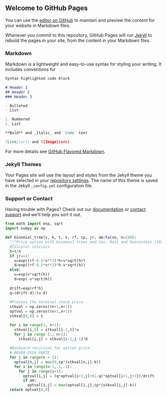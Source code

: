 ## Welcome to GitHub Pages

You can use the [editor on GitHub](https://github.com/carlosmagnogfr/Finance_Stuff/edit/master/index.md) to maintain and preview the content for your website in Markdown files.

Whenever you commit to this repository, GitHub Pages will run [Jekyll](https://jekyllrb.com/) to rebuild the pages in your site, from the content in your Markdown files.

### Markdown

Markdown is a lightweight and easy-to-use syntax for styling your writing. It includes conventions for

```markdown
Syntax highlighted code block

# Header 1
## Header 2
### Header 3

- Bulleted
- List

1. Numbered
2. List

**Bold** and _Italic_ and `Code` text

[Link](url) and ![Image](src)
```

For more details see [GitHub Flavored Markdown](https://guides.github.com/features/mastering-markdown/).

### Jekyll Themes

Your Pages site will use the layout and styles from the Jekyll theme you have selected in your [repository settings](https://github.com/carlosmagnogfr/Finance_Stuff/settings). The name of this theme is saved in the Jekyll `_config.yml` configuration file.

### Support or Contact

Having trouble with Pages? Check out our [documentation](https://help.github.com/categories/github-pages-basics/) or [contact support](https://github.com/contact) and we’ll help you sort it out.


```python
from math import exp, sqrt
import numpy as np

def binomial_tree(s, k, t, v, rf, cp, jr, am:False, n=100):
  """Price option with binomial trees and Cox, Ross and Rubinstein (1979) formula"""
  #Cálculos iniciais
  h=t/n
  if jr==1:
    u=exp((rf-0.5*v**2)*h+v*sqrt(h))
    d=exp((rf-0.5*v**2)*h-v*sqrt(h))
  else:
    u=exp(v*sqrt(h))
    d=exp(-v*sqrt(h))
  
  drift=exp(rf*h)
  q=(drift-d)/(u-d)
  
  #Process the terminal stock price
  stkval = np.zeros((n+1,n+1))
  optval = np.zeros((n+1,n+1))
  stkval[0,0] = s

  for i in range(1, n+1):
    stkval[i,0] = stkval[i-1,0]*u
    for j in range (1, n+1):
      stkval[i,j] = stkval[i-1,j-1]*d
  
  #Backward recursion for option price
  # REVER ESSA PARTE
  for j in range(n + 1):
    optval[n,j] = max(0,cp*(stkval[n,j]-k))
    for i in range(n-1,-1,-1):
      for j in range(i+1):
        optval[i,j] = (q*optval[i+1,j]+(1-q)*optval[i+1,j+1])/drift
        if am:
          optval[i,j] = max(optval[i,j],cp*(stkval[i,j]-k))
  return optval[0,0]
```
